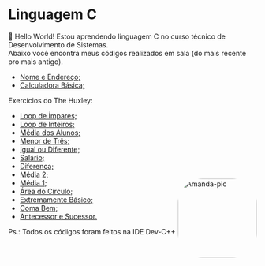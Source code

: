 # Linguagem C

<p>👋 Hello World! Estou aprendendo linguagem C no curso técnico de Desenvolvimento de Sistemas. <br>
 Abaixo você encontra meus códigos realizados em sala (do mais recente pro mais antigo).   </p> 

<ul>
  <li><a href="https://github.com/amandavsadev/Linguagem-C/blob/main/NomeEndereco.c" target="_blank"> Nome e Endereço; </a></li>
  <li><a href="https://github.com/amandavsadev/Linguagem-C/blob/main/CalculadoraBasica.c" target="_blank"> Calculadora Básica; </a></li>
</ul>

<p> Exercícios do The Huxley: </p>

<ul>
  <li><a href="https://github.com/amandavsadev/Linguagem-C/blob/main/LoopImpares.c" target="_blank"> Loop de Ímpares; </a></li>
  <li><a href="https://github.com/amandavsadev/Linguagem-C/blob/main/LoopInteiros.c" target="_blank"> Loop de Inteiros; </a></li>
  <li><a href="https://github.com/amandavsadev/Linguagem-C/blob/main/MediaAlunos.c" target="_blank"> Média dos Alunos; </a></li>
  <li><a href="https://github.com/amandavsadev/Linguagem-C/blob/main/MenorTres.c" target="_blank"> Menor de Três; </a></li>
  <li><a href="https://github.com/amandavsadev/Linguagem-C/blob/main/IgualDiferente.c" target="_blank"> Igual ou Diferente; </a></li>
  <li><a href="https://github.com/amandavsadev/Linguagem-C/blob/main/Salario.c" target="_blank"> Salário; </a></li>
  <li><a href="https://github.com/amandavsadev/Linguagem-C/blob/main/Diferenca.c" target="_blank"> Diferença; </a></li>
  <li><a href="https://github.com/amandavsadev/Linguagem-C/blob/main/Media2.c" target="_blank"> Média 2; </a></li>
  <li><a href="https://github.com/amandavsadev/Linguagem-C/blob/main/Media1.c" target="_blank"> Média 1; </a> <img align="right" alt="Amanda-pic" height="160" style="border-radius:50px;" src="https://i.picasion.com/pic92/6778bfd852fd0552c3e2835ab981c83d.gif"> </li>
  <li><a href="https://github.com/amandavsadev/Linguagem-C/blob/main/AreaCirculo.c" target="_blank"> Área do Círculo; </a></li>
  <li><a href="https://github.com/amandavsadev/Linguagem-C/blob/main/ExtremamenteBasico.c" target="_blank"> Extremamente Básico; </a></li>
  <li><a href="https://github.com/amandavsadev/Linguagem-C/blob/main/ComaBem.c" target="_blank"> Coma Bem; </a></li>
  <li><a href="https://github.com/amandavsadev/Linguagem-C/blob/main/AntecessorSucessor.c" target="_blank"> Antecessor e Sucessor. </a> </li> 
</ul>

<p> Ps.: Todos os códigos foram feitos na IDE Dev-C++ </p>
